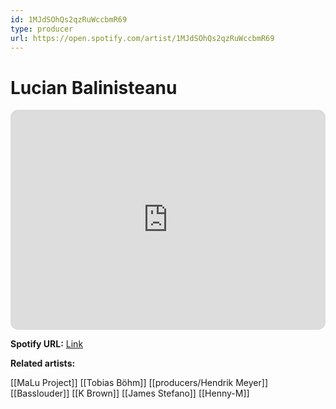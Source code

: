 ```yaml
---
id: 1MJdSOhQs2qzRuWccbmR69
type: producer
url: https://open.spotify.com/artist/1MJdSOhQs2qzRuWccbmR69
---
```

# Lucian Balinisteanu

<iframe style="border-radius:12px" src="https://open.spotify.com/embed/artist/1MJdSOhQs2qzRuWccbmR69" width="100%" height="352" frameBorder="0" allowfullscreen="" allow="autoplay; clipboard-write; encrypted-media; fullscreen; picture-in-picture" loading="lazy"></iframe>

**Spotify URL:** [Link](https://open.spotify.com/artist/1MJdSOhQs2qzRuWccbmR69)

**Related artists:**

[[MaLu Project]]
[[Tobias Böhm]]
[[producers/Hendrik Meyer]]
[[Basslouder]]
[[K Brown]]
[[James Stefano]]
[[Henny-M]]
